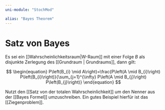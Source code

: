 ```yaml
---
uni-module: "StochMod"

alias: "Bayes Theorem"
---
```

# Satz von Bayes

Es sei ein [[Wahrscheinlichkeitsraum|W-Raum]] mit einer Folge $B$ als disjunkte Zerlegung des [[Grundraum | Grundraums]], dann gilt:

$$
\begin{equation}
P\left(B_{i} \mid A\right)=\frac{P\left(A \mid B_{i}\right) P\left(B_{i}\right)}{\sum_{j=1}^{\infty} P\left(A \mid B_{j}\right) P\left(B_{j}\right)}
\end{equation}
$$

Nutzt den [[Satz von der totalen Wahrscheinlichkeit]] um den Nenner aus der [[Bayes Formel]] umzuschreiben.
Ein gutes Beispiel hierfür ist das [[Ziegenproblem]].
